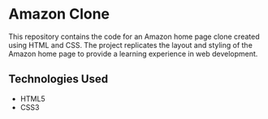 # Amazon Clone

This repository contains the code for an Amazon home page clone created using HTML and CSS.
The project replicates the layout and styling of the Amazon home page to provide a learning experience
in web development.

## Technologies Used

- HTML5
- CSS3